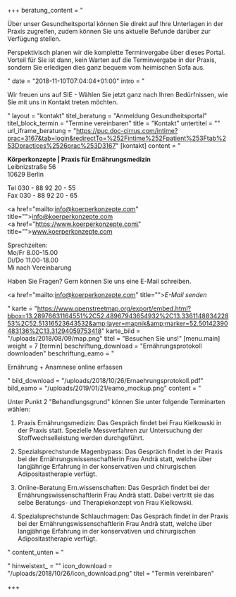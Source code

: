 +++
beratung_content = "<p>Über unser Gesundheitsportal können Sie direkt auf Ihre Unterlagen in der Praxis zugreifen, zudem können Sie uns aktuelle Befunde darüber zur Verfügung stellen.</p><p>Perspektivisch planen wir die komplette Terminvergabe über dieses Portal. Vorteil für Sie ist dann, kein Warten auf die Terminvergabe in der Praxis, sondern Sie erledigen dies ganz bequem vom heimischen Sofa aus.</p>"
date = "2018-11-10T07:04:04+01:00"
intro = "<p>Wir freuen uns auf SIE - Wählen Sie jetzt ganz nach Ihren Bedürfnissen, wie Sie mit uns in Kontakt treten möchten.</p>"
layout = "kontakt"
titel_beratung = "Anmeldung Gesundheitsportal"
titel_block_termin = "Termine vereinbaren"
title = "Kontakt"
untertitel = ""
url_iframe_beratung = "https://puc.doc-cirrus.com/intime?prac=3167&tab=login&redirectTo=%252Fintime%252Fpatient%253Ftab%253Dpractices%2526prac%253D3167"
[kontakt]
content = "<p><strong>Körperkonzepte | Praxis für Ernährungsmedizin<br></strong>Leibnizstraße 56<br>10629 Berlin</p><p>Tel 030 - 88 92 20 - 55<br>Fax 030 - 88 92 20 - 65</p><p><a href=\"mailto:info@koerperkonzepte.com\" title=\"\">info@koerperkonzepte.com</a><br><a href=\"https://www.koerperkonzepte.com\" title=\"\">www.koerperkonzepte.com</a></p><p>Sprechzeiten:<br>Mo/Fr 8.00-15.00<br>Di/Do 11.00-18.00<br>Mi nach Vereinbarung</p><p>Haben Sie Fragen? Gern können Sie uns eine E-Mail schreiben.</p><p><a href=\"mailto:info@koerperkonzepte.com\" title=\"\"><em>E-Mail senden</em></a></p>"
karte = "https://www.openstreetmap.org/export/embed.html?bbox=13.28976631164551%2C52.48967943654932%2C13.336114883422853%2C52.51316523643532&amp;layer=mapnik&amp;marker=52.50142390483136%2C13.31294059753418"
karte_bild = "/uploads/2018/08/09/map.png"
titel = "Besuchen Sie uns!"
[menu.main]
weight = 7
[termin]
beschriftung_download = "Ernährungsprotokoll downloaden"
beschriftung_eamo = "<p>Ernährung + Anamnese online erfassen</p>"
bild_download = "/uploads/2018/10/26/Ernaehrungsprotokoll.pdf"
bild_eamo = "/uploads/2019/01/21/eamo_mockup.png"
content = "<p>Unter Punkt 2 \"Behandlungsgrund\" können Sie unter folgende Terminarten wählen:</p><ol><li><p>Praxis Ernährungsmedizin: Das Gespräch findet bei Frau Kielkowski in der Praxis statt. Spezielle Messverfahren zur Untersuchung der Stoffwechselleistung werden durchgeführt.</p></li><li><p>Spezialsprechstunde Magenbypass: Das Gespräch findet in der Praxis bei der Ernährungswissenschaftlerin Frau Andrä statt, welche über langjährige Erfahrung in der konservativen und chirurgischen Adipositastherapie verfügt.</p></li><li><p>Online-Beratung Ern.wissenschaften: Das Gespräch findet bei der Ernährungswissenschaftlerin Frau Andrä statt. Dabei vertritt sie das selbe Beratungs- und Therapiekonzept von Frau Kielkowski.</p></li><li><p>Spezialsprechstunde Schlauchmagen: Das Gespräch findet in der Praxis bei der Ernährungswissenschaftlerin Frau Andrä statt, welche über langjährige Erfahrung in der konservativen und chirurgischen Adipositastherapie verfügt.</p></li></ol>"
content_unten = "<p></p>"
hinweistext_ = ""
icon_download = "/uploads/2018/10/26/icon_download.png"
titel = "Termin vereinbaren"

+++
